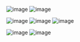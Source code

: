 ![image](https://github.com/LOORDyassin/portfolio/assets/151580584/517a1a26-8f62-4c4e-bb11-c8a7196d3f73) ![image](https://github.com/LOORDyassin/portfolio/assets/151580584/e271fc10-f562-4dbf-aefb-754f1ad0a33b)

![image](https://github.com/LOORDyassin/portfolio/assets/151580584/8edb672a-58bc-4f0c-9857-c5b87c5f715a) ![image](https://github.com/LOORDyassin/portfolio/assets/151580584/7573b492-fe66-49f7-98ee-4bb96fa9555d) ![image](https://github.com/LOORDyassin/portfolio/assets/151580584/85e89b6c-4bdf-42ee-9264-b06d2f63af97)

![image](https://github.com/LOORDyassin/portfolio/assets/151580584/bcd100bb-970a-4a77-a416-a769a801d736) ![image](https://github.com/LOORDyassin/portfolio/assets/151580584/5d5c7012-97d4-4796-921f-4eeb524af80c)



